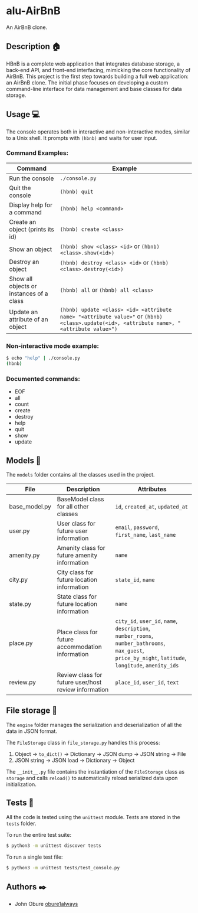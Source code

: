 # alu-AirBnB
An AirBnB clone.

## Description 🏠
HBnB is a complete web application that integrates database storage, a back-end API, and front-end interfacing, mimicking the core functionality of AirBnB. This project is the first step towards building a full web application: an AirBnB clone. The initial phase focuses on developing a custom command-line interface for data management and base classes for data storage.

## Usage 💻
The console operates both in interactive and non-interactive modes, similar to a Unix shell. It prompts with `(hbnb)` and waits for user input.

### Command Examples:
| Command | Example |
|---------|---------|
| Run the console | `./console.py` |
| Quit the console | `(hbnb) quit` |
| Display help for a command | `(hbnb) help <command>` |
| Create an object (prints its id) | `(hbnb) create <class>` |
| Show an object | `(hbnb) show <class> <id>` or `(hbnb) <class>.show(<id>)` |
| Destroy an object | `(hbnb) destroy <class> <id>` or `(hbnb) <class>.destroy(<id>)` |
| Show all objects or instances of a class | `(hbnb) all` or `(hbnb) all <class>` |
| Update an attribute of an object | `(hbnb) update <class> <id> <attribute name> "<attribute value>"` or `(hbnb) <class>.update(<id>, <attribute name>, "<attribute value>")` |

### Non-interactive mode example:
```bash
$ echo "help" | ./console.py
(hbnb)
```

### Documented commands:
- EOF
- all
- count
- create
- destroy
- help
- quit
- show
- update

## Models 🐧
The `models` folder contains all the classes used in the project.

| File | Description | Attributes |
|------|-------------|------------|
| base_model.py | BaseModel class for all other classes | `id`, `created_at`, `updated_at` |
| user.py | User class for future user information | `email`, `password`, `first_name`, `last_name` |
| amenity.py | Amenity class for future amenity information | `name` |
| city.py | City class for future location information | `state_id`, `name` |
| state.py | State class for future location information | `name` |
| place.py | Place class for future accommodation information | `city_id`, `user_id`, `name`, `description`, `number_rooms`, `number_bathrooms`, `max_guest`, `price_by_night`, `latitude`, `longitude`, `amenity_ids` |
| review.py | Review class for future user/host review information | `place_id`, `user_id`, `text` |

## File storage 🛄
The `engine` folder manages the serialization and deserialization of all the data in JSON format.

The `FileStorage` class in `file_storage.py` handles this process:
1. Object -> `to_dict()` -> Dictionary -> JSON dump -> JSON string -> File
2. JSON string -> JSON load -> Dictionary -> Object

The `__init__.py` file contains the instantiation of the `FileStorage` class as `storage` and calls `reload()` to automatically reload serialized data upon initialization.

## Tests 📏
All the code is tested using the `unittest` module. Tests are stored in the `tests` folder.

To run the entire test suite:
```bash
$ python3 -m unittest discover tests
```

To run a single test file:
```bash
$ python3 -m unittest tests/test_console.py
```

## Authors ✒️
- John Obure [obure1always](mailto:j.obure1@alustudent.com)
```
